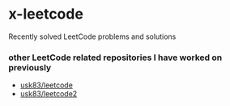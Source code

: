 x-leetcode
========================

Recently solved LeetCode problems and solutions

### other LeetCode related repositories I have worked on previously

- [usk83/leetcode](https://github.com/usk83/leetcode)
- [usk83/leetcode2](https://github.com/usk83/leetcode2)

